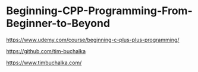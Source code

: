 # Beginning-CPP-Programming-From-Beginner-to-Beyond

https://www.udemy.com/course/beginning-c-plus-plus-programming/

https://github.com/tim-buchalka

https://www.timbuchalka.com/
